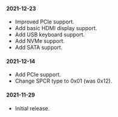 #### 2021-12-23

* Improved PCIe support.
* Add basic HDMI display support.
* Add USB keyboard support.
* Add NVMe support.
* Add SATA support.

#### 2021-12-14

* Add PCIe support.
* Change SPCR type to 0x01 (was 0x12).

#### 2021-11-29

* Initial release.